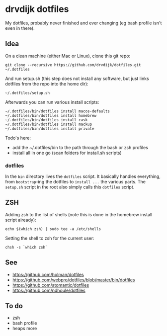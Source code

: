 # drvdijk dotfiles

My dotfiles, probably never finished and ever changing (eg bash profile isn't even in there).

## Idea

On a clean machine (either Mac or Linux), clone this git repo:

    git clone --recursive https://github.com/drvdijk/dotfiles.git ~/.dotfiles
    
And run setup.sh (this step does not install any software, but just links dotfiles from the repo into the home dir):
 
    ~/.dotfiles/setup.sh

Afterwards you can run various install scripts:

    ~/.dotfiles/bin/dotfiles install macos-defaults
    ~/.dotfiles/bin/dotfiles install homebrew
    ~/.dotfiles/bin/dotfiles install cask
    ~/.dotfiles/bin/dotfiles install mackup
    ~/.dotfiles/bin/dotfiles install private

Todo's here:
* add the ~/.dotfiles/bin to the path through the bash or zsh profiles
* install all in one go (scan folders for install.sh scripts)

### dotfiles

In the `bin` directory lives the `dotfiles` script. It basically handles everything, from `bootstrap`-ing the dotfiles to `install ...` the various parts. The `setup.sh` script in the root also simply calls this `dotfiles` script.

## ZSH

Adding zsh to the list of shells (note this is done in the homebrew install script already):

    echo $(which zsh) | sudo tee -a /etc/shells

Setting the shell to zsh for the current user:

    chsh -s `which zsh`

## See

* https://github.com/holman/dotfiles
* https://github.com/webpro/dotfiles/blob/master/bin/dotfiles
* https://github.com/atomantic/dotfiles
* https://github.com/ndhoule/dotfiles

## To do

* zsh
* bash profile
* heaps more

